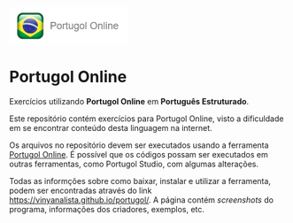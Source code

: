 ![img.png](img.png)

# Portugol Online

Exercícios utilizando **Portugol Online** em **Português Estruturado**.

Este repositório contém exercícios para Portugol Online, visto a dificuldade em se encontrar conteúdo desta linguagem na internet. 

Os arquivos no repositório devem ser executados usando a ferramenta [Portugol Online](https://vinyanalista.github.io/portugol/). 
É possível que os códigos possam ser executados em outras ferramentas, como Portugol Studio, com algumas alterações.

Todas as informções sobre como baixar, instalar e utilizar a ferramenta, podem ser encontradas através do link https://vinyanalista.github.io/portugol/. A página contém _screenshots_ do programa, informações dos criadores, exemplos, etc.


